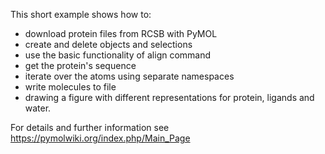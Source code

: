 This short example shows how to: 
- download protein files from RCSB with PyMOL
- create and delete objects and selections
- use the basic functionality of align command
- get the protein's sequence
- iterate over the atoms using separate namespaces
- write molecules to file
- drawing a figure with different representations for protein, ligands and water.

For details and further information see https://pymolwiki.org/index.php/Main_Page
